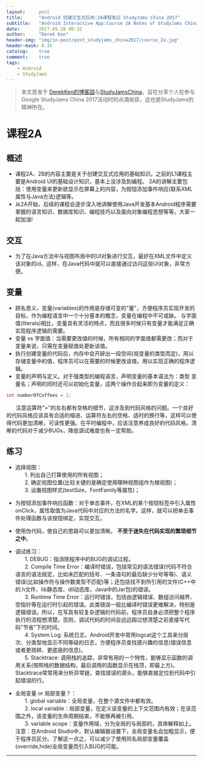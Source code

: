 ```yaml
---
layout:     post
title:      "Android 创建交互式应用:2A课程笔记 StudyJams China 2017"
subtitle:   "Android Interactive App:Course 2A Notes of StudyJams China 2017"
date:       2017-05-28 00:32
author:     "Derek Ken"
header-img: "img/in-post/post_studyjams_china2017/course_2a.jpg"
header-mask: 0.35
catalog:    true
comment:    true
tags:
    - Android
    - StudyJams
---
```


> 本文首发于 [DerekKen的博客园](http://www.cnblogs.com/DerekKen/p/6914826.html)与[StudyJamsChina](https://www.studyjamscn.com/thread-21719-1-1.html)，旨在分享个人在参与Google StudyJams China 2017活动时的点滴收获，这也是StudyJams的精神所在。

# **课程2A**

## **概述**
- 课程2A、2B的内容主要是关于创建交互式应用的基础知识。之前的L1课程主要是Android UI的基础设计知识，基本上没涉及到编程。 2A的讲解主要包括：使用变量来更新欲显示在屏幕上的内容，为按钮添加事件响应(联系XML属性与Java方法)逻辑等。
- 从2A开始，后续的课程会逐步深入地讲解使用Java开发基本Android程序需要掌握的语言知识、数据库知识、编程技巧以及面向对象编程思想等等，大家一起加油!

## **交互**
- 为了在Java方法中与视图布局中的UI对象进行交互，最好在XML文件中定义该对象的id。这样，在Java代码中就可以直接通过访问这些UI对象，非常方便。


## **变量**
- 顾名思义，变量(variables)的作用是存储可变的"量"，方便程序员实现开发的目标。作为编程语言中一个十分基本的概念，变量在编程中不可或缺。 与字面值(literals)相比，变量具有灵活的特点，而且很多时候只有变量才能满足正确实现程序逻辑的需要。
- 变量 vs 字面值：当需要更改值的时候，所有相同的字面值都需更改；而对于变量来说，只需在变量赋值处更新该值。
- 执行创建变量的代码后，内存中会开辟出一段空间(视变量的类型而定)，用以存储变量中的值，程序员可以在需要的时候更改该值，用以实现正确的程序逻辑。
- 变量的声明与定义。对于强类型的编程语言，声明变量的基本语法为：类型 变量名；声明的同时还可以初始化变量，这两个操作合起来即为变量的定义：

```java
int numberOfCoffees = 2;
```

&ensp;&ensp;&ensp; 注意运算符"="的左右都有空格的细节，这涉及到代码风格的问题。一个良好的代码风格应该具有合适的缩进、运算符左右的空格、适时的换行等，这样可以使得代码更加清晰，可读性更强。在平时编程中，应该注意养成良好的代码风格。清晰的代码对于减少BUGs，降低调试难度也有一定帮助。
 
 
## **练习**	
- 选择视图：<br>
&ensp;&ensp;&ensp; 1. 列出自己打算使用的所有视图；<br>
&ensp;&ensp;&ensp; 2. 确定视图位置(比较关键的是确定使用哪种视图组作为根视图)；<br>
&ensp;&ensp;&ensp; 3. 设置视图样式(textSize，FontFamily等属性)；<br>

- 为按钮添加事件响应函数：对于单击事件，在XML的某个按钮标签中引入属性onClick，属性取值为Java代码中对应的方法的名字。这样，就可以把单击事件处理函数与该按钮绑定，实现交互。

- 使用伪代码，使自己的思路可以更加清晰。 **不至于迷失在代码实现的繁琐细节之中**。

- 调试练习：<br>
&ensp;&ensp;&ensp; 1. DEBUG：指消除程序中的BUG的调试过程。<br>
&ensp;&ensp;&ensp; 2. Compile Time Error：编译时错误，包括常见的语法错误(代码不符合语言的语法规定，比如未匹配的括号、一条语句的最后缺少分号等等)、语义错误(比如操作符与操作数类型不匹配)等；还包括找不到所引用的文件(C++中的.h文件、lib静态库、dll动态库，Java中的Jar包)的错误。<br>
&ensp;&ensp;&ensp; 3. Runtime Time Error：运行时错误，包括由逻辑错误、数组访问越界、空指针等在运行时引起的错误。此类错误一般比编译时错误更难解决，特别是逻辑错误。所以，在写具有较复杂逻辑的代码前，程序员自身必须把整个程序执行的流程想清楚。否则，调试代码的时间会远远超过想清楚之前直接写代码"节省"下的时间。<br>
&ensp;&ensp;&ensp; 4. System Log: 系统日志，Android开发中常用logcat这个工具来分层次、分类型地显示不同等级的日志，方便程序员查找感兴趣的信息(错误信息或者更琐碎、更底层的信息)。<br>
&ensp;&ensp;&ensp; 5. Stacktrace: 调用栈的追踪，非常有用的一个特性，能够显示函数的调用关系(按照栈的数据结构，最后调用的函数显示在栈顶，即最上方)。 Stacktrace常常用来分析异常链，查找错误的源头，能够直接定位到代码中引起错误的行。<br>

- 全局变量 or 局部变量？：<br> 
&ensp;&ensp;&ensp; 1. global variable：全局变量，在整个源文件中都有效。<br>
&ensp;&ensp;&ensp; 2. local variable：局部变量，在定义该变量的上下文范围内有效；在该范围之外，该变量的生命周期结束，不能够再被引用。<br>
&ensp;&ensp;&ensp; 3. variable scope：变量作用域，分为全局的与局部的，具体解释如上。<br>
注意：在Android Studio中，默认编辑器设置下，全局变量名会加粗显示，便于程序员区分。了解这一点之，可以减少了使用同名局部变量覆盖(override,hide)全局变量而引入BUG的可能。

---

[1]: https://classroom.udacity.com/me "Udacity Android Courses"

[2]: https://www.studyjamscn.com/thread-20263-1-1.html "Google StudyJams China 2017"

[3]: http://www.cnblogs.com/DerekKen/p/6819390.html "DerekKen的博客园"
